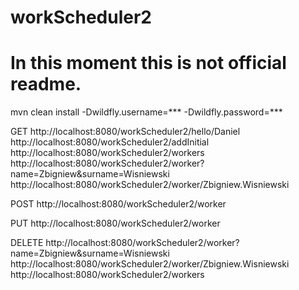 # workScheduler2
# In this moment this is not official readme.

mvn clean install -Dwildfly.username=*** -Dwildfly.password=***

GET
http://localhost:8080/workScheduler2/hello/Daniel
http://localhost:8080/workScheduler2/addInitial
http://localhost:8080/workScheduler2/workers
http://localhost:8080/workScheduler2/worker?name=Zbigniew&surname=Wisniewski
http://localhost:8080/workScheduler2/worker/Zbigniew.Wisniewski

POST
http://localhost:8080/workScheduler2/worker

PUT
http://localhost:8080/workScheduler2/worker

DELETE
http://localhost:8080/workScheduler2/worker?name=Zbigniew&surname=Wisniewski
http://localhost:8080/workScheduler2/worker/Zbigniew.Wisniewski
http://localhost:8080/workScheduler2/workers
